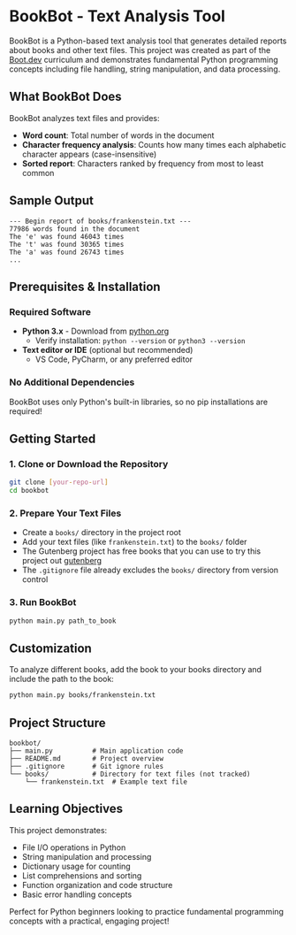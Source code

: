 # BookBot - Text Analysis Tool

BookBot is a Python-based text analysis tool that generates detailed reports about books and other text files. This project was created as part of the [Boot.dev](https://www.boot.dev) curriculum and demonstrates fundamental Python programming concepts including file handling, string manipulation, and data processing.

## What BookBot Does

BookBot analyzes text files and provides:

- **Word count**: Total number of words in the document
- **Character frequency analysis**: Counts how many times each alphabetic character appears (case-insensitive)
- **Sorted report**: Characters ranked by frequency from most to least common

## Sample Output

```
--- Begin report of books/frankenstein.txt ---
77986 words found in the document
The 'e' was found 46043 times
The 't' was found 30365 times
The 'a' was found 26743 times
...
```

## Prerequisites & Installation

### Required Software

- **Python 3.x** - Download from [python.org](https://python.org)
  - Verify installation: `python --version` or `python3 --version`
- **Text editor or IDE** (optional but recommended)
  - VS Code, PyCharm, or any preferred editor

### No Additional Dependencies

BookBot uses only Python's built-in libraries, so no pip installations are required!

## Getting Started

### 1. Clone or Download the Repository

```bash
git clone [your-repo-url]
cd bookbot
```

### 2. Prepare Your Text Files

- Create a `books/` directory in the project root
- Add your text files (like `frankenstein.txt`) to the `books/` folder
- The Gutenberg project has free books that you can use to try this project out [gutenberg](https://www.gutenberg.org/ "The gutenberg project")
- The `.gitignore` file already excludes the `books/` directory from version control

### 3. Run BookBot

```bash
python main.py path_to_book
```

## Customization

To analyze different books, add the book to your books directory and include the path to the book:

```bash
python main.py books/frankenstein.txt
```

## Project Structure

```
bookbot/
├── main.py          # Main application code
├── README.md        # Project overview
├── .gitignore       # Git ignore rules
└── books/           # Directory for text files (not tracked)
    └── frankenstein.txt  # Example text file
```

## Learning Objectives

This project demonstrates:

- File I/O operations in Python
- String manipulation and processing
- Dictionary usage for counting
- List comprehensions and sorting
- Function organization and code structure
- Basic error handling concepts

Perfect for Python beginners looking to practice fundamental programming concepts with a practical, engaging project!
